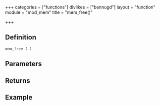 +++
categories = ["functions"]
divlikes = ["bennugd"]
layout = "function"
module = "mod_mem"
title = "mem_free()"

+++

## Definition

    mem_free ( )

## Parameters

## Returns

## Example
